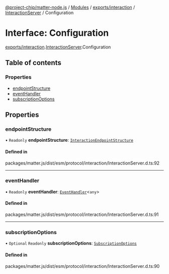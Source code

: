 [@project-chip/matter-node.js](../README.md) / [Modules](../modules.md) / [exports/interaction](../modules/exports_interaction.md) / [InteractionServer](../modules/exports_interaction.InteractionServer.md) / Configuration

# Interface: Configuration

[exports/interaction](../modules/exports_interaction.md).[InteractionServer](../modules/exports_interaction.InteractionServer.md).Configuration

## Table of contents

### Properties

- [endpointStructure](exports_interaction.InteractionServer.Configuration.md#endpointstructure)
- [eventHandler](exports_interaction.InteractionServer.Configuration.md#eventhandler)
- [subscriptionOptions](exports_interaction.InteractionServer.Configuration.md#subscriptionoptions)

## Properties

### endpointStructure

• `Readonly` **endpointStructure**: [`InteractionEndpointStructure`](../classes/exports_interaction.InteractionEndpointStructure.md)

#### Defined in

packages/matter.js/dist/esm/protocol/interaction/InteractionServer.d.ts:92

___

### eventHandler

• `Readonly` **eventHandler**: [`EventHandler`](../classes/exports_interaction.EventHandler.md)\<`any`\>

#### Defined in

packages/matter.js/dist/esm/protocol/interaction/InteractionServer.d.ts:91

___

### subscriptionOptions

• `Optional` `Readonly` **subscriptionOptions**: [`SubscriptionOptions`](exports_interaction._internal_.SubscriptionOptions-1.md)

#### Defined in

packages/matter.js/dist/esm/protocol/interaction/InteractionServer.d.ts:90
